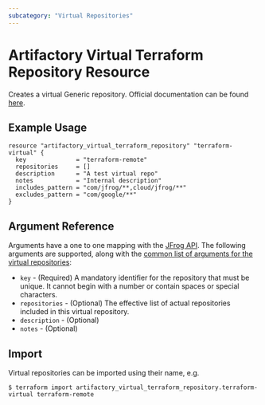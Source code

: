 ```yaml
---
subcategory: "Virtual Repositories"
---
```

# Artifactory Virtual Terraform Repository Resource

Creates a virtual Generic repository.
Official documentation can be found [here](https://www.jfrog.com/confluence/display/JFROG/Terraform+Registry#TerraformRegistry-SettingupaVirtualTerraformRegistry).

## Example Usage

```hcl
resource "artifactory_virtual_terraform_repository" "terraform-virtual" {
  key              = "terraform-remote"
  repositories     = []
  description      = "A test virtual repo"
  notes            = "Internal description"
  includes_pattern = "com/jfrog/**,cloud/jfrog/**"
  excludes_pattern = "com/google/**"
}
```

## Argument Reference

Arguments have a one to one mapping with the [JFrog API](https://www.jfrog.com/confluence/display/RTF/Repository+Configuration+JSON). 
The following arguments are supported, along with the [common list of arguments for the virtual repositories](virtual.md):

* `key` - (Required) A mandatory identifier for the repository that must be unique. It cannot begin with a number or
  contain spaces or special characters.
* `repositories` - (Optional) The effective list of actual repositories included in this virtual repository.
* `description` - (Optional)
* `notes` - (Optional)

## Import

Virtual repositories can be imported using their name, e.g.

```
$ terraform import artifactory_virtual_terraform_repository.terraform-virtual terraform-remote
```
